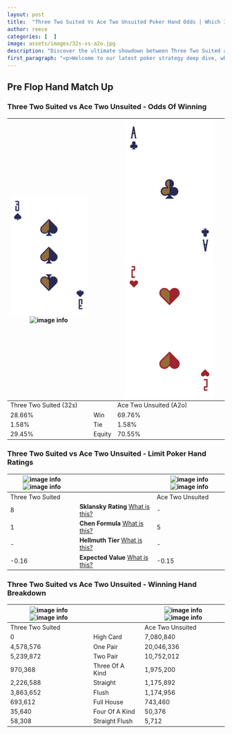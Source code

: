 ```yaml
---
layout: post
title:  "Three Two Suited Vs Ace Two Unsuited Poker Hand Odds | Which Is The Better Hand In Poker? A Complete Guide"
author: reece
categories: [  ]
image: assets/images/32s-vs-a2o.jpg
description: "Discover the ultimate showdown between Three Two Suited and Ace Two Unsuited in poker! Uncover the odds, strategies, and scenarios where one hand triumphs over the other. Get ready to up your poker game with this thrilling analysis."
first_paragraph: "<p>Welcome to our latest poker strategy deep dive, where we're pitting two distinct hands against each other in a high-stakes showdown: Three Two Suited vs Ace Two Unsuited.</p><p>In the dynamic world of poker, every decision counts, and knowing which hand holds the upper hand is key to your success at the table.</p><p>In this article, we'll dissect these two hands, explore the scenarios where one dominates the other, and equip you with the knowledge to make strategic choices that can tip the odds in your favor.</p><p>Get ready to unravel the intriguing dynamics of these poker hands and elevate your game to new heights.</p>"
---
```




[comment]: # (sp0)

## Pre Flop Hand Match Up

<div class="table hand-ratings" markdown="1"> 



### Three Two Suited vs Ace Two Unsuited - Odds Of Winning


    
| ![image info](assets/images/hand1/3.png) ![image info](assets/images/hand1/2s.png) |  | ![image info](assets/images/hand2/a.png) ![image info](assets/images/hand2/2o.png) |
| -------- | -------- | -------- |
| Three Two Suited (32s) |  | Ace Two Unsuited (A2o) |
| 28.66% | Win | 69.76% |
| 1.58% | Tie | 1.58% |
| 29.45% | Equity | 70.55% |




[comment]: # (sp1)



### Three Two Suited vs Ace Two Unsuited - Limit Poker Hand Ratings


    
| ![image info](https://www.riverpairs.com/assets/images/hand1/3.png) ![image info](https://www.riverpairs.com/assets/images/hand1/2s.png) |  | ![image info](https://www.riverpairs.com/assets/images/hand2/a.png) ![image info](https://www.riverpairs.com/assets/images/hand2/2o.png) |
| -------- | -------- | -------- |
| Three Two Suited |  | Ace Two Unsuited |
| 8 | **Sklansky Rating** [What is this?](/sklansky-rating-explained) | - |
| 1 | **Chen Formula** [What is this?](/chen-formula-explained) | 5 |
| - | **Hellmuth Tier** [What is this?](/Hellmuth-tier-explained) | - |
| -0.16 | **Expected Value** [What is this?](/expected-value-explained) | -0.15 |




[comment]: # (sp2)



### Three Two Suited vs Ace Two Unsuited - Winning Hand Breakdown


    
| ![image info](https://www.riverpairs.com/assets/images/hand1/3.png) ![image info](https://www.riverpairs.com/assets/images/hand1/2s.png) |  | ![image info](https://www.riverpairs.com/assets/images/hand2/a.png) ![image info](https://www.riverpairs.com/assets/images/hand2/2o.png) |
| -------- | -------- | -------- |
| Three Two Suited |  | Ace Two Unsuited |
| 0 | High Card | 7,080,840 |
| 4,578,576 | One Pair | 20,046,336 |
| 5,239,872 | Two Pair | 10,752,012 |
| 970,368 | Three Of A Kind | 1,975,200 |
| 2,226,588 | Straight | 1,175,892 |
| 3,863,652 | Flush | 1,174,956 |
| 693,612 | Full House | 743,460 |
| 35,640 | Four Of A Kind | 50,376 |
| 58,308 | Straight Flush | 5,712 |




[comment]: # (sp3)



</div>

[comment]: # (sp4)



[comment]: # (sp5)

